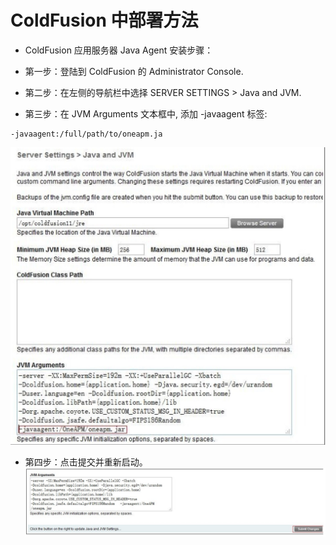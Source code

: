 # ColdFusion 中部署方法
* ColdFusion 应用服务器 Java Agent 安装步骤：

* 第一步：登陆到 ColdFusion 的 Administrator Console.

* 第二步：在左侧的导航栏中选择 SERVER SETTINGS > Java and JVM.

* 第三步：在 JVM Arguments 文本框中, 添加 -javaagent 标签:

 ```
 -javaagent:/full/path/to/oneapm.ja
 ```
 ![](wwp7.png)
* 第四步：点击提交并重新启动。
![](wwp8.png)

